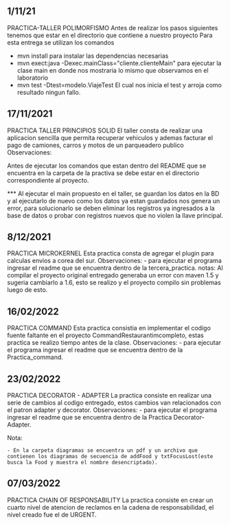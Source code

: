 
## 1/11/21
PRACTICA-TALLER POLIMORFISMO 
Antes de realizar los pasos siguientes tenemos que estar en el directorio que contiene a nuestro proyecto
Para esta entrega se utilizan los comandos 
- mvn install
para instalar las dependencias necesarias
- mvn exect:java -Dexec.mainClass="cliente.clienteMain"
para ejecutar la clase main en donde nos mostraria lo mismo que observamos en el laboratorio
- mvn test -Dtest=modelo.ViajeTest
El cual nos inicia el test y arroja como resultado ningun fallo. 

## 17/11/2021
PRACTICA TALLER PRINCIPIOS SOLID
El taller consta de realizar una aplicacion sencilla que permita recuperar vehiculos y ademas facturar el pago de camiones, carros y motos de un parqueadero publico 
Observaciones:

Antes de ejecutar los comandos que estan dentro del README que se encuentra en la carpeta de la practiva se debe estar en el directorio correspondiente al proyecto.

*** Al ejecutar el main propuesto en el taller, se guardan los datos en la BD y al ejecutarlo de nuevo como los datos ya estan guardados nos genera un error, para solucionarlo se deben eliminar los registros ya ingresados a la base de datos o probar con registros nuevos que no violen la llave principal.

## 8/12/2021
PRACTICA MICROKERNEL
Esta practica consta de agregar el plugin para calculas envios a corea del sur.
Observaciones:
    - para ejecutar el programa ingresar el readme que se encuentra dentro de la tercera_practica.
notas:
    Al compilar el proyecto original entregado generaba un error con maven 1.5 y sugeria cambiarlo a 1.6, esto se realizo y el proyecto compilo
    sin problemas luego de esto.

## 16/02/2022
PRACTICA COMMAND
Esta practica consistia en implementar el codigo fuente faltante en el proyecto CommandRestaurantimcompleto, estas practica se realizo tiempo antes de la clase.
Observaciones:
    - para ejecutar el programa ingresar el readme que se encuentra dentro de la Practica_command.


## 23/02/2022
PRACTICA DECORATOR - ADAPTER
La practica consiste en realizar una serie de cambios al codigo entregado, estos cambios van relacionados con el patron adapter y decorator.
Observaciones:
    - para ejecutar el programa ingresar el readme que se encuentra dentro de la Practica Decorator-Adapter.
    
Nota:

    - En la carpeta diagramas se encuentra un pdf y un archivo que contienen los diagramas de secuencia de addFood y txtFocusLost(este busca la Food y muestra el nombre desencriptado).
    
## 07/03/2022
PRACTICA CHAIN OF RESPONSABILITY
La practica consiste en crear un cuarto nivel de atencion de reclamos en la cadena de responsabilidad, el nivel creado fue el de URGENT.
    
